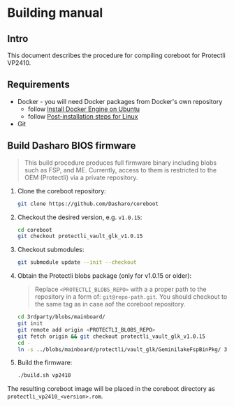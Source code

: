 # Building manual

## Intro

This document describes the procedure for compiling coreboot for Protectli
VP2410.

## Requirements

- Docker - you will need Docker packages from Docker's own repository
    + follow [Install Docker Engine on Ubuntu](https://docs.docker.com/engine/install/ubuntu/)
    + follow [Post-installation steps for Linux](https://docs.docker.com/engine/install/linux-postinstall/)
- Git

## Build Dasharo BIOS firmware

> This build procedure produces full firmware binary including blobs such as
> FSP, and ME. Currently, access to them is restricted to the OEM (Protectli) via
> a private repository.

1. Clone the coreboot repository:

    ```bash
    git clone https://github.com/Dasharo/coreboot
    ```

1. Checkout the desired version, e.g. `v1.0.15`:

    ```bash
    cd coreboot
    git checkout protectli_vault_glk_v1.0.15
    ```

1. Checkout submodules:

    ```bash
    git submodule update --init --checkout
    ```

1. Obtain the Protectli blobs package (only for v1.0.15 or older):

    > Replace `<PROTECTLI_BLOBS_REPO>` with a a proper path to the repository
    > in a form of: `git@repo-path.git`. You should checkout to the same tag as
    > in case aof the coreboot repository.

    ```bash
    cd 3rdparty/blobs/mainboard/
    git init
    git remote add origin <PROTECTLI_BLOBS_REPO>
    git fetch origin && git checkout protectli_vault_glk_v1.0.15
    cd -
    ln -s ../blobs/mainboard/protectli/vault_glk/GeminilakeFspBinPkg/ 3rdparty/fsp/GeminilakeFspBinPkg
    ```

1. Build the firmware:

    ```bash
    ./build.sh vp2410
    ```

The resulting coreboot image will be placed in the coreboot directory as
`protectli_vp2410_<version>.rom`.
